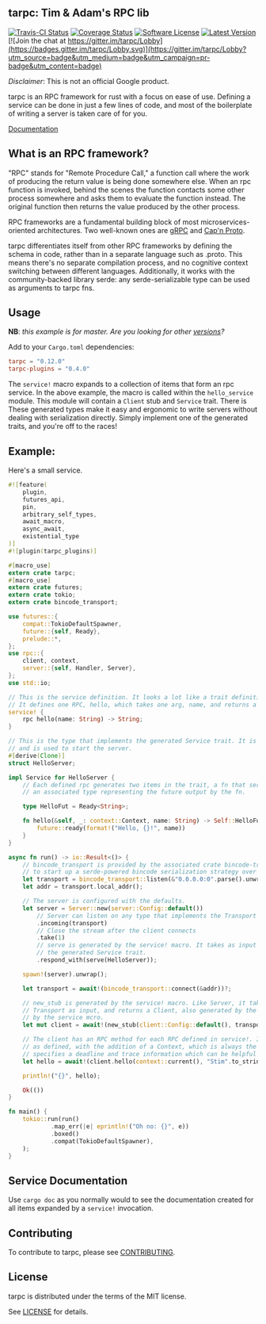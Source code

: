 ## tarpc: Tim & Adam's RPC lib
[![Travis-CI Status](https://travis-ci.org/google/tarpc.png?branch=master)](https://travis-ci.org/google/tarpc)
[![Coverage Status](https://coveralls.io/repos/github/google/tarpc/badge.svg?branch=master)](https://coveralls.io/github/google/tarpc?branch=master)
[![Software License](https://img.shields.io/badge/license-MIT-brightgreen.svg)](LICENSE)
[![Latest Version](https://img.shields.io/crates/v/tarpc.svg)](https://crates.io/crates/tarpc)
[![Join the chat at https://gitter.im/tarpc/Lobby](https://badges.gitter.im/tarpc/Lobby.svg)](https://gitter.im/tarpc/Lobby?utm_source=badge&utm_medium=badge&utm_campaign=pr-badge&utm_content=badge)

*Disclaimer*: This is not an official Google product.

tarpc is an RPC framework for rust with a focus on ease of use. Defining a
service can be done in just a few lines of code, and most of the boilerplate of
writing a server is taken care of for you.

[Documentation](https://docs.rs/crate/tarpc/)

## What is an RPC framework?
"RPC" stands for "Remote Procedure Call," a function call where the work of
producing the return value is being done somewhere else. When an rpc function is
invoked, behind the scenes the function contacts some other process somewhere
and asks them to evaluate the function instead. The original function then
returns the value produced by the other process.

RPC frameworks are a fundamental building block of most microservices-oriented
architectures. Two well-known ones are [gRPC](http://www.grpc.io) and
[Cap'n Proto](https://capnproto.org/).

tarpc differentiates itself from other RPC frameworks by defining the schema in code,
rather than in a separate language such as .proto. This means there's no separate compilation
process, and no cognitive context switching between different languages. Additionally, it
works with the community-backed library serde: any serde-serializable type can be used as
arguments to tarpc fns.

## Usage
**NB**: *this example is for master. Are you looking for other
[versions](https://docs.rs/tarpc)?*

Add to your `Cargo.toml` dependencies:

```toml
tarpc = "0.12.0"
tarpc-plugins = "0.4.0"
```


The `service!` macro expands to a collection of items that form an
rpc service. In the above example, the macro is called within the
`hello_service` module. This module will contain a `Client` stub and `Service` trait.  There is
These generated types make it easy and ergonomic to write servers without dealing with serialization
directly. Simply implement one of the generated traits, and you're off to the
races!

## Example:

Here's a small service.

```rust
#![feature(
    plugin,
    futures_api,
    pin,
    arbitrary_self_types,
    await_macro,
    async_await,
    existential_type
)]
#![plugin(tarpc_plugins)]

#[macro_use]
extern crate tarpc;
#[macro_use]
extern crate futures;
extern crate tokio;
extern crate bincode_transport;

use futures::{
    compat::TokioDefaultSpawner,
    future::{self, Ready},
    prelude::*,
};
use rpc::{
    client, context,
    server::{self, Handler, Server},
};
use std::io;

// This is the service definition. It looks a lot like a trait definition.
// It defines one RPC, hello, which takes one arg, name, and returns a String.
service! {
    rpc hello(name: String) -> String;
}

// This is the type that implements the generated Service trait. It is the business logic
// and is used to start the server.
#[derive(Clone)]
struct HelloServer;

impl Service for HelloServer {
    // Each defined rpc generates two items in the trait, a fn that serves the RPC, and
    // an associated type representing the future output by the fn.

    type HelloFut = Ready<String>;

    fn hello(&self, _: context::Context, name: String) -> Self::HelloFut {
        future::ready(format!("Hello, {}!", name))
    }
}

async fn run() -> io::Result<()> {
    // bincode_transport is provided by the associated crate bincode-transport. It makes it easy
    // to start up a serde-powered bincode serialization strategy over TCP.
    let transport = bincode_transport::listen(&"0.0.0.0:0".parse().unwrap())?;
    let addr = transport.local_addr();

    // The server is configured with the defaults.
    let server = Server::new(server::Config::default())
        // Server can listen on any type that implements the Transport trait.
        .incoming(transport)
        // Close the stream after the client connects
        .take(1)
        // serve is generated by the service! macro. It takes as input any type implementing
        // the generated Service trait.
        .respond_with(serve(HelloServer));

    spawn!(server).unwrap();

    let transport = await!(bincode_transport::connect(&addr))?;

    // new_stub is generated by the service! macro. Like Server, it takes a config and any
    // Transport as input, and returns a Client, also generated by the macro.
    // by the service mcro.
    let mut client = await!(new_stub(client::Config::default(), transport));

    // The client has an RPC method for each RPC defined in service!. It takes the same args
    // as defined, with the addition of a Context, which is always the first arg. The Context
    // specifies a deadline and trace information which can be helpful in debugging requests.
    let hello = await!(client.hello(context::current(), "Stim".to_string()))?;

    println!("{}", hello);

    Ok(())
}

fn main() {
    tokio::run(run()
            .map_err(|e| eprintln!("Oh no: {}", e))
            .boxed()
            .compat(TokioDefaultSpawner),
    );
}
```

## Service Documentation

Use `cargo doc` as you normally would to see the documentation created for all
items expanded by a `service!` invocation.

## Contributing

To contribute to tarpc, please see [CONTRIBUTING](CONTRIBUTING.md).

## License

tarpc is distributed under the terms of the MIT license.

See [LICENSE](LICENSE) for details.
